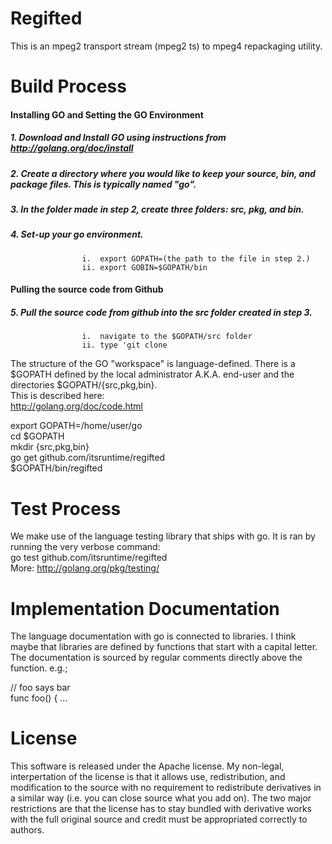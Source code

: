 Regifted
========

This is an mpeg2 transport stream (mpeg2 ts) to mpeg4 repackaging utility.

Build Process  
=============  

#### Installing GO and Setting the GO Environment
##### 1. Download and Install GO using instructions from http://golang.org/doc/install
##### 2. Create a directory where you would like to keep your source, bin, and package files. This is typically named "go".
##### 3. In the folder made in step 2, create three folders: src, pkg, and bin.
##### 4. Set-up your go environment.
 					i.  export GOPATH=(the path to the file in step 2.)
 					ii. export GOBIN=$GOPATH/bin

#### Pulling the source code from Github

##### 5. Pull the source code from github into the src folder created in step 3.
					i.  navigate to the $GOPATH/src folder
					ii. type 'git clone 



	 
The structure of the GO "workspace" is language-defined. There is a $GOPATH  defined by the local administrator A.K.A. end-user and the directories $GOPATH/{src,pkg,bin}.  
This is described here:  
http://golang.org/doc/code.html  

export GOPATH=/home/user/go  
cd $GOPATH  
mkdir {src,pkg,bin}  
go get github.com/itsruntime/regifted  
$GOPATH/bin/regifted  

Test Process  
============  
We make use of the language testing library that ships with go. It is ran by running the very verbose command:  
go test github.com/itsruntime/regifted  
More: http://golang.org/pkg/testing/  

Implementation Documentation  
============================  
The language documentation with go is connected to libraries. I think maybe that libraries are defined by functions that start with a capital letter. The documentation is sourced by regular comments directly above the function. e.g.;  
  
// foo says bar  
func foo() { ...  

License  
=======  
This software is released under the Apache license. My non-legal, interpertation of the license is that it allows use, redistribution, and modification to the source with no requirement to redistribute derivatives in a similar way (i.e. you can close source what you add on). The two major restrictions are that the license has to stay bundled with derivative works with the full original source and credit must be appropriated correctly to authors.
